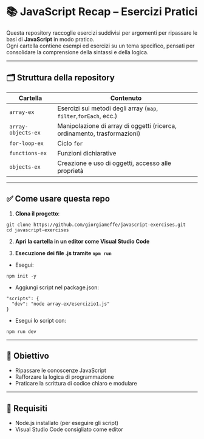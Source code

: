 # 📚 JavaScript Recap – Esercizi Pratici

Questa repository raccoglie esercizi suddivisi per argomenti per ripassare le basi di **JavaScript** in modo pratico.  
Ogni cartella contiene esempi ed esercizi su un tema specifico, pensati per consolidare la comprensione della sintassi e della logica.

---

## 🗂️ Struttura della repository

| Cartella              | Contenuto                                                                 |
|-----------------------|---------------------------------------------------------------------------|
| `array-ex`            | Esercizi sui metodi degli array (`map`, `filter`,`forEach`, ecc.) |
| `array-objects-ex`    | Manipolazione di array di oggetti (ricerca, ordinamento, trasformazioni)   |
| `for-loop-ex`         | Ciclo `for`                 |
| `functions-ex`        | Funzioni dichiarative    |
| `objects-ex`          | Creazione e uso di oggetti, accesso alle proprietà |

---

## ✅ Come usare questa repo

1. **Clona il progetto**:

```
git clone https://github.com/giorgiameffe/javascript-exercises.git
cd javascript-exercises
```

2. **Apri la cartella in un editor come Visual Studio Code**

3. **Esecuzione dei file .js tramite ```npm run```**

- Esegui:

```
npm init -y
```

- Aggiungi script nel package.json:

```
"scripts": {
  "dev": "node array-ex/esercizio1.js"
}
```

- Esegui lo script con:

```
npm run dev
```
---

## 🎯 Obiettivo

- Ripassare le conoscenze JavaScript
- Rafforzare la logica di programmazione
- Praticare la scrittura di codice chiaro e modulare

---

## 🔧 Requisiti

- Node.js installato (per eseguire gli script)
- Visual Studio Code consigliato come editor


